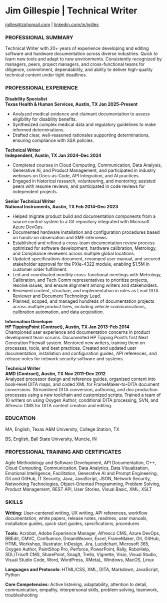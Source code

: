 # Jim Gillespie | Technical Writer #

jgilles@zohomail.com | [linkedin.com/in/jgilles](https://www.linkedin.com/in/jgilles)

### PROFESSIONAL SUMMARY ###
Technical Writer with 20+ years of experience developing and editing software and hardware documentation across diverse industries. Quick to learn new tools and adapt to new environments. Consistently recognized by managers, peers, project managers, and cross-functional teams for diligence, commitment, dependability, and ability to deliver high-quality technical content under tight deadlines.

### PROFESSIONAL EXPERIENCE ###
**Disability Specialist**  
**Texas Health & Human Services, Austin, TX	Jan 2025&ndash;Present**  
- Analyzed medical evidence and claimant documentation to assess eligibility for disability benefits.
- Synthesized complex medical data and regulatory guidelines to make informed determinations.
- Drafted clear, well-reasoned rationales supporting determinations, ensuring compliance with SSA policies.

**Technical Writer**  
**Independent, Austin, TX	Jan 2024&ndash;Dec 2024**  
- Completed courses in Cloud Computing, Communication, Data Analysis, Generative AI, and Product Management; and participated in industry webinars on Docs-as-Code, API Integration, and AI practices.
- Engaged in historical research, volunteering, and mentoring; assisted peers with resume reviews, and participated in code reviews for independent projects.

**Senior Technical Writer**  
**National Instruments, Austin, TX	Feb 2014&ndash;Dec 2023**  
- Helped migrate product build and documentation components from a source control system to a Git repository integrated with Microsoft Azure DevOps.
- Documented hardware installation and configuration procedures based on hands-on observation and SME interviews.
- Established and refined a cross-team documentation review process optimized for software development, hardware calibration, Metrology, and Compliance reviewers across multiple global locations.
- Updated specifications document, revamped user manual, and secured stakeholder approval for the PXIe-4322 module, enabling $1.5M in customer order fulfillment.
- Led and coordinated monthly cross-functional meetings with Metrology, Calibration, and Tech Comm representatives to prioritize projects, resolve issues, and ensure alignment among writers and stakeholders.
- Reviewed content, structure, and implementation in roles as Lead DITA Reviewer and Document Technology Lead.
- Planned, scoped, and managed hundreds of documentation projects across multiple product lines, including vehicle communications, calibration automation, and data acquisition.

**Information Developer**  
**HP TippingPoint (Contract), Austin, TX	Jan 2013&ndash;Feb 2014**  
Championed user experience and documentation concerns in product development team scrums.
Documented HP Tipping Point’s first Next Generation Firewall system.
Mentored new writers, training them on processes, tools, and best practices.
Created and updated user documentation, installation and configuration guides, API references, and release notes for network security software and systems.

**Technical Writer**  
**AMD (Contract), Austin, TX	Nov 2011&ndash;Dec 2012**  
Analyzed processor design and reference guides, organized content into book-level DITA maps, and coded XML for FrameMaker-to-DITA document conversions.
Streamlined DITA conversion, authoring, and doc production processes using a new toolchain and customized scripts.
Trained a team of 10 writers on using Oxygen Author, conditional DITA processing, SVN, and Alfresco CMS for DITA content creation and editing.

### EDUCATION ###
MA, English, Texas A&M University, College Station, TX  

BS, English, Ball State University, Muncie, IN

### PROFESSIONAL TRAINING AND CERTIFICATES ###
Agile Methodology and Software Development, API Documentation, C++, Cloud Computing, Communication,  Data Analytics, Data Visualization, Emotional Intelligence, Facilitation, Generative AI and Prompt Engineering, Git and GitHub, IT Security, Java, JavaScript, JSON, Network Security, Networking Technologies, Object-Oriented Programming, Problem Solving, Product Management, REST API, User Stories, Visual Basic, XML, XSLT

### SKILLS ###
**Writing:** User-centered writing, UX writing, API references, workflow documentation, white papers, release notes, readmes, user manuals, installation guides, quick start guides, specifications, procedures  

**Tools:** Acrobat, Adobe Experience Manager, Alfresco CMS, Azure DevOps, BBEdit, CMVC, Confluence, DreamWeaver, Excel, FrameMaker, Git, GitHub, HTML Workshop, Illustrator, InDesign, Jira, Lucidchart, Microsoft 365, Oxygen Author, PaintShop Pro, Perforce, PowerPoint, Rally, RoboHelp, SDL/Trisoft CMS, SharePoint, SnagIt, Trello, Vignette, Visio, Visual Studio, Visual Studio Code, Word, WordPress, XMetaL, Windows, MacOS, Linux  

**Languages and Protocols:** HTML/CSS, XML, DITA, Markdown, JavaScript, Python  

**Core Competencies:** Active listening, adaptability, attention to detail, communication, empathy, interpersonal skills, problem solving, teamwork, troubleshooting  

